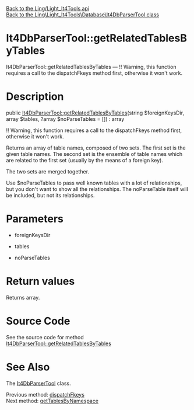 [Back to the Ling/Light_It4Tools api](https://github.com/lingtalfi/Light_It4Tools/blob/master/doc/api/Ling/Light_It4Tools.md)<br>
[Back to the Ling\Light_It4Tools\Database\It4DbParserTool class](https://github.com/lingtalfi/Light_It4Tools/blob/master/doc/api/Ling/Light_It4Tools/Database/It4DbParserTool.md)


It4DbParserTool::getRelatedTablesByTables
================



It4DbParserTool::getRelatedTablesByTables — !! Warning, this function requires a call to the dispatchFkeys method first, otherwise it won't work.




Description
================


public [It4DbParserTool::getRelatedTablesByTables](https://github.com/lingtalfi/Light_It4Tools/blob/master/doc/api/Ling/Light_It4Tools/Database/It4DbParserTool/getRelatedTablesByTables.md)(string $foreignKeysDir, array $tables, ?array $noParseTables = []) : array




!! Warning, this function requires a call to the dispatchFkeys method first, otherwise it won't work.


Returns an array of table names, composed of two sets.
The first set is the given table names.
The second set is the ensemble of table names which are related to the first set (usually by the means of a foreign key).

The two sets are merged together.


Use $noParseTables to pass well known tables with a lot of relationships,
but you don't want to show all the relationships. The noParseTable itself will be included,
but not its relationships.




Parameters
================


- foreignKeysDir

    

- tables

    

- noParseTables

    


Return values
================

Returns array.








Source Code
===========
See the source code for method [It4DbParserTool::getRelatedTablesByTables](https://github.com/lingtalfi/Light_It4Tools/blob/master/Database/It4DbParserTool.php#L391-L399)


See Also
================

The [It4DbParserTool](https://github.com/lingtalfi/Light_It4Tools/blob/master/doc/api/Ling/Light_It4Tools/Database/It4DbParserTool.md) class.

Previous method: [dispatchFkeys](https://github.com/lingtalfi/Light_It4Tools/blob/master/doc/api/Ling/Light_It4Tools/Database/It4DbParserTool/dispatchFkeys.md)<br>Next method: [getTablesByNamespace](https://github.com/lingtalfi/Light_It4Tools/blob/master/doc/api/Ling/Light_It4Tools/Database/It4DbParserTool/getTablesByNamespace.md)<br>

